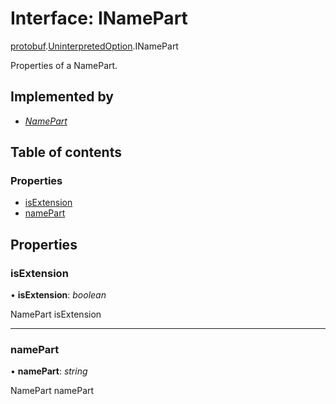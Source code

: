 # Interface: INamePart

[protobuf](../modules/proto.google.protobuf.md).[UninterpretedOption](../modules/proto.google.protobuf.uninterpretedoption.md).INamePart

Properties of a NamePart.

## Implemented by

* [*NamePart*](../classes/proto.google.protobuf.uninterpretedoption.namepart.md)

## Table of contents

### Properties

- [isExtension](proto.google.protobuf.uninterpretedoption.inamepart.md#isextension)
- [namePart](proto.google.protobuf.uninterpretedoption.inamepart.md#namepart)

## Properties

### isExtension

• **isExtension**: *boolean*

NamePart isExtension

___

### namePart

• **namePart**: *string*

NamePart namePart
